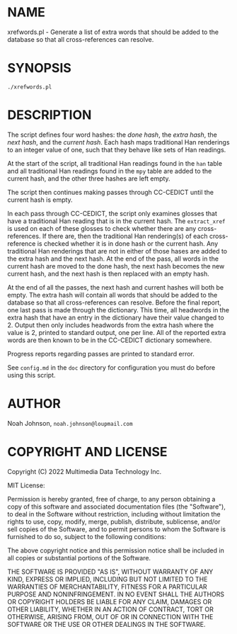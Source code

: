 # NAME

xrefwords.pl - Generate a list of extra words that should be added to
the database so that all cross-references can resolve.

# SYNOPSIS

    ./xrefwords.pl

# DESCRIPTION

The script defines four word hashes:  the _done hash_, the _extra
hash_, the _next hash_, and the _current hash_.  Each hash maps
traditional Han renderings to an integer value of one, such that they
behave like sets of Han readings.

At the start of the script, all traditional Han readings found in the
`han` table and all traditional Han readings found in the `mpy` table
are added to the current hash, and the other three hashes are left
empty.

The script then continues making passes through CC-CEDICT until the
current hash is empty.

In each pass through CC-CEDICT, the script only examines glosses that
have a traditional Han reading that is in the current hash.  The
`extract_xref` is used on each of these glosses to check whether there
are any cross-references.  If there are, then the traditional Han
rendering(s) of each cross-reference is checked whether it is in done
hash or the current hash.  Any traditional Han renderings that are not
in either of those hases are added to the extra hash and the next hash.
At the end of the pass, all words in the current hash are moved to the
done hash, the next hash becomes the new current hash, and the next hash
is then replaced with an empty hash.

At the end of all the passes, the next hash and current hashes will both
be empty.  The extra hash will contain all words that should be added to
the database so that all cross-references can resolve.  Before the final
report, one last pass is made through the dictionary.  This time, all
headwords in the extra hash that have an entry in the dictionary have
their value changed to 2.  Output then only includes headwords from the
extra hash where the value is 2, printed to standard output, one per
line.  All of the reported extra words are then known to be in the
CC-CEDICT dictionary somewhere.

Progress reports regarding passes are printed to standard error.

See `config.md` in the `doc` directory for configuration you must do
before using this script.

# AUTHOR

Noah Johnson, `noah.johnson@loupmail.com`

# COPYRIGHT AND LICENSE

Copyright (C) 2022 Multimedia Data Technology Inc.

MIT License:

Permission is hereby granted, free of charge, to any person obtaining a
copy of this software and associated documentation files
(the "Software"), to deal in the Software without restriction, including
without limitation the rights to use, copy, modify, merge, publish,
distribute, sublicense, and/or sell copies of the Software, and to
permit persons to whom the Software is furnished to do so, subject to
the following conditions:

The above copyright notice and this permission notice shall be included
in all copies or substantial portions of the Software.

THE SOFTWARE IS PROVIDED "AS IS", WITHOUT WARRANTY OF ANY KIND, EXPRESS
OR IMPLIED, INCLUDING BUT NOT LIMITED TO THE WARRANTIES OF
MERCHANTABILITY, FITNESS FOR A PARTICULAR PURPOSE AND NONINFRINGEMENT.
IN NO EVENT SHALL THE AUTHORS OR COPYRIGHT HOLDERS BE LIABLE FOR ANY
CLAIM, DAMAGES OR OTHER LIABILITY, WHETHER IN AN ACTION OF CONTRACT,
TORT OR OTHERWISE, ARISING FROM, OUT OF OR IN CONNECTION WITH THE
SOFTWARE OR THE USE OR OTHER DEALINGS IN THE SOFTWARE.
